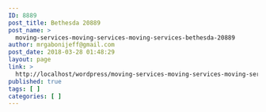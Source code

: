 ```yaml
---
ID: 8889
post_title: Bethesda 20889
post_name: >
  moving-services-moving-services-moving-services-bethesda-20889
author: mrgabonijeff@gmail.com
post_date: 2018-03-28 01:48:29
layout: page
link: >
  http://localhost/wordpress/moving-services-moving-services-moving-services-bethesda-20889/
published: true
tags: [ ]
categories: [ ]
---
```

